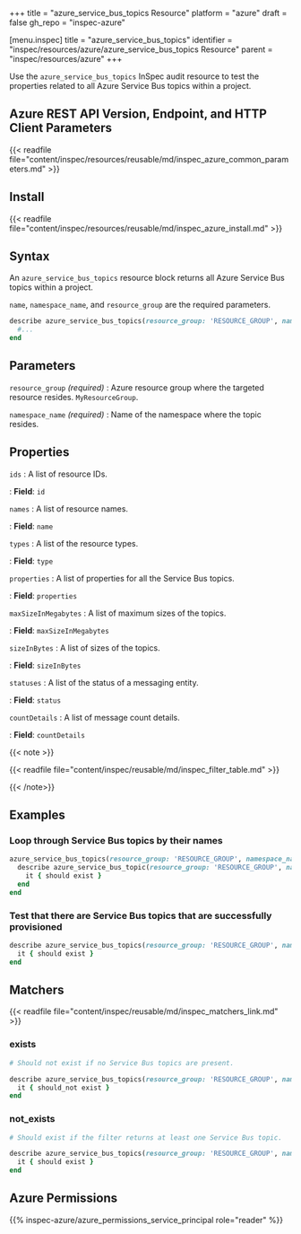 +++
title = "azure_service_bus_topics Resource"
platform = "azure"
draft = false
gh_repo = "inspec-azure"

[menu.inspec]
title = "azure_service_bus_topics"
identifier = "inspec/resources/azure/azure_service_bus_topics Resource"
parent = "inspec/resources/azure"
+++

Use the `azure_service_bus_topics` InSpec audit resource to test the properties related to all Azure Service Bus topics within a project.

## Azure REST API Version, Endpoint, and HTTP Client Parameters

{{< readfile file="content/inspec/resources/reusable/md/inspec_azure_common_parameters.md" >}}

## Install

{{< readfile file="content/inspec/resources/reusable/md/inspec_azure_install.md" >}}

## Syntax

An `azure_service_bus_topics` resource block returns all Azure Service Bus topics within a project.

`name`, `namespace_name`, and `resource_group` are the required parameters.

```ruby
describe azure_service_bus_topics(resource_group: 'RESOURCE_GROUP', namespace_name: 'SERVICE_BUS_NAMESPACE_NAME') do
  #...
end
```

## Parameters

`resource_group` _(required)_
: Azure resource group where the targeted resource resides. `MyResourceGroup`.

`namespace_name` _(required)_
: Name of the namespace where the topic resides.

## Properties

`ids`
: A list of resource IDs.

: **Field**: `id`

`names`
: A list of resource names.

: **Field**: `name`

`types`
: A list of the resource types.

: **Field**: `type`

`properties`
: A list of properties for all the Service Bus topics.

: **Field**: `properties`

`maxSizeInMegabytes`
: A list of maximum sizes of the topics.

: **Field**: `maxSizeInMegabytes`

`sizeInBytes`
: A list of sizes of the topics.

: **Field**: `sizeInBytes`

`statuses`
: A list of the status of a messaging entity.

: **Field**: `status`

`countDetails`
: A list of message count details.

: **Field**: `countDetails`

{{< note >}}

{{< readfile file="content/inspec/reusable/md/inspec_filter_table.md" >}}

{{< /note>}}

## Examples

### Loop through Service Bus topics by their names

```ruby
azure_service_bus_topics(resource_group: 'RESOURCE_GROUP', namespace_name: 'SERVICE_BUS_NAMESPACE_NAME').names.each do |name|
  describe azure_service_bus_topic(resource_group: 'RESOURCE_GROUP', namespace_name: 'SERVICE_BUS_NAMESPACE_NAME', name: name) do
    it { should exist }
  end
end
```

### Test that there are Service Bus topics that are successfully provisioned

```ruby
describe azure_service_bus_topics(resource_group: 'RESOURCE_GROUP', namespace_name: 'SERVICE_BUS_NAMESPACE_NAME').where(status: 'Active') do
  it { should exist }
end
```

## Matchers

{{< readfile file="content/inspec/reusable/md/inspec_matchers_link.md" >}}

### exists

```ruby
# Should not exist if no Service Bus topics are present.

describe azure_service_bus_topics(resource_group: 'RESOURCE_GROUP', namespace_name: 'SERVICE_BUS_NAMESPACE_NAME') do
  it { should_not exist }
end
```

### not_exists

```ruby
# Should exist if the filter returns at least one Service Bus topic.

describe azure_service_bus_topics(resource_group: 'RESOURCE_GROUP', namespace_name: 'SERVICE_BUS_NAMESPACE_NAME') do
  it { should exist }
end
```

## Azure Permissions

{{% inspec-azure/azure_permissions_service_principal role="reader" %}}
